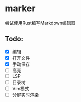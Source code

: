 # marker

尝试使用Rust编写Markdown编辑器

## Todo:

 - [x] 编辑
 - [x] 打开文件
 - [x] 手动保存
 - [ ] 高亮
 - [ ] LSP
 - [ ] 目录树
 - [ ] Vim模式
 - [ ] 分屏实时渲染
